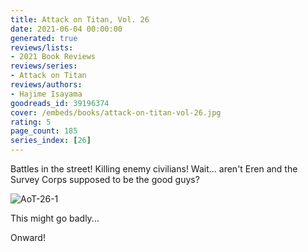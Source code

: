 ```yaml
---
title: Attack on Titan, Vol. 26
date: 2021-06-04 00:00:00
generated: true
reviews/lists:
- 2021 Book Reviews
reviews/series:
- Attack on Titan
reviews/authors:
- Hajime Isayama
goodreads_id: 39196374
cover: /embeds/books/attack-on-titan-vol-26.jpg
rating: 5
page_count: 185
series_index: [26]
---
```

Battles in the street! Killing enemy civilians! Wait... aren't Eren and the Survey Corps supposed to be the good guys?  

![AoT-26-1](/embeds/books/attachments/aot-26-1.png)  

<!--more-->

This might go badly...  

Onward!